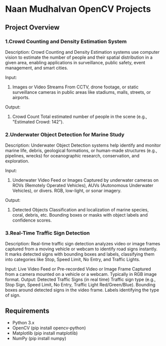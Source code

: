 # Naan Mudhalvan OpenCV Projects

## Project Overview

### 1.Crowd Counting and Density Estimation System

Description: 
     Crowd Counting and Density Estimation systems use computer vision to
estimate the number of people and their spatial distribution in a given area, 
enabling applications in surveillance, public safety, event management, and smart 
cities.

Input:
  1. Images or Video Streams 
       From CCTV, drone footage, or static surveillance cameras in public 
     areas like stadiums, malls, streets, or airports.

Output:
  1. Crowd Count 
       Total estimated number of people in the scene (e.g., "Estimated 
      Crowd: 142").

### 2.Underwater Object Detection for Marine Study

Description:
     Underwater Object Detection systems help identify and monitor marine 
life, debris, geological formations, or human-made structures (e.g., pipelines, 
wrecks) for oceanographic research, conservation, and exploration. 

Input:
  1. Underwater Video Feed or Images 
       Captured by underwater cameras on ROVs (Remotely Operated 
     Vehicles), AUVs (Autonomous Underwater Vehicles), or divers. 
     RGB, low-light, or sonar imagery.

Output:
  1. Detected Objects 
       Classification and localization of marine species, coral, debris, etc. 
       Bounding boxes or masks with object labels and confidence scores.

### 3.Real-Time Traffic Sign Detection

Description:
     Real-time traffic sign detection analyzes video or image frames captured 
     from a moving vehicle or webcam to identify road signs instantly. It marks
     detected signs with bounding boxes and labels, classifying them into categories like Stop,
     Speed Limit, No Entry, and Traffic Lights.

Input: 
     Live Video Feed or Pre-recorded Video or Image Frame 
     Captured from a camera mounted on a vehicle or a webcam. 
     Typically in RGB image format. 
Output: 
     Detected Traffic Signs (in real time) 
     Traffic sign type (e.g., Stop Sign, Speed Limit, No Entry, Traffic 
     Light Red/Green/Blue). 
     Bounding boxes around detected signs in the video frame. 
     Labels identifying the type of sign.

## Requirements
  
  - Python 3.x
  - OpenCV (pip install opencv-python)
  - Matplotlib (pip install matplotlib)
  - NumPy (pip install numpy)


     
